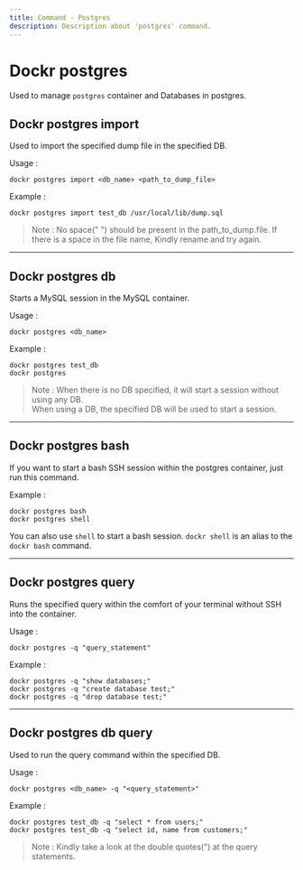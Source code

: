 ```yaml
---
title: Command - Postgres
description: Description about 'postgres' command.
---
```


# Dockr postgres

Used to manage `postgres` container and Databases in postgres.

## Dockr postgres import

Used to import the specified dump file in the specified DB.

Usage :

```
dockr postgres import <db_name> <path_to_dump_file>
```

Example :

```
dockr postgres import test_db /usr/local/lib/dump.sql
```

> Note : No space(" ") should be present in the path_to_dump.file.
> If there is a space in the file name, Kindly rename and try again.

---

## Dockr postgres db

Starts a MySQL session in the MySQL container.

Usage :

```
dockr postgres <db_name>
```

Example :

```
dockr postgres test_db
dockr postgres
```

> Note : When there is no DB specified, it will start a session without using any DB.
> <br>When using a DB, the specified DB will be used to start a session.

---

## Dockr postgres bash

If you want to start a bash SSH session within the postgres container, just run this command.

Example :

``` 
dockr postgres bash
dockr postgres shell
```

You can also use `shell` to start a bash session. `dockr shell` is an alias to the `dockr bash` command.

---

## Dockr postgres query

Runs the specified query within the comfort of your terminal without SSH into the container.

Usage :

```
dockr postgres -q "query_statement"
```

Example :

```
dockr postgres -q "show databases;"
dockr postgres -q "create database test;"
dockr postgres -q "drop database test;"
```

---

## Dockr postgres db query

Used to run the query command within the specified DB.

Usage :

```
dockr postgres <db_name> -q "<query_statement>"
```

Example :

```
dockr postgres test_db -q "select * from users;"
dockr postgres test_db -q "select id, name from customers;"
```

> Note : Kindly take a look at the double quotes(") at the query statements.
